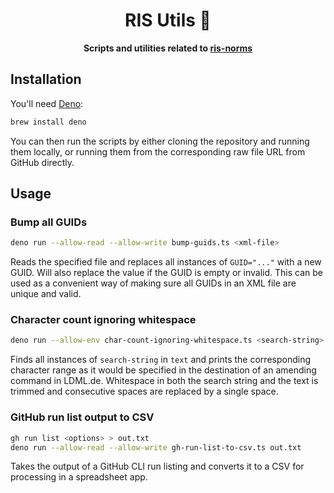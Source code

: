 <h1 align="center">
  RIS Utils 🦉
</h1>

<p align="center">
  <strong>Scripts and utilities related to <a href="https://github.com/digitalservicebund/ris-norms/">ris-norms</a></strong>
</p>

## Installation

You'll need [Deno](https://deno.com/):

```sh
brew install deno
```

You can then run the scripts by either cloning the repository and running them locally, or running them from the corresponding raw file URL from GitHub directly.

## Usage

### Bump all GUIDs

```sh
deno run --allow-read --allow-write bump-guids.ts <xml-file>
```

Reads the specified file and replaces all instances of `GUID="..."` with a new GUID. Will also replace the value if the GUID is empty or invalid. This can be used as a convenient way of making sure all GUIDs in an XML file are unique and valid.

### Character count ignoring whitespace

```sh
deno run --allow-env char-count-ignoring-whitespace.ts <search-string> <text>
```

Finds all instances of `search-string` in `text` and prints the corresponding character range as it would be specified in the destination of an amending command in LDML.de. Whitespace in both the search string and the text is trimmed and consecutive spaces are replaced by a single space.

### GitHub run list output to CSV

```sh
gh run list <options> > out.txt
deno run --allow-read --allow-write gh-run-list-to-csv.ts out.txt
```

Takes the output of a GitHub CLI run listing and converts it to a CSV for processing in a spreadsheet app.

